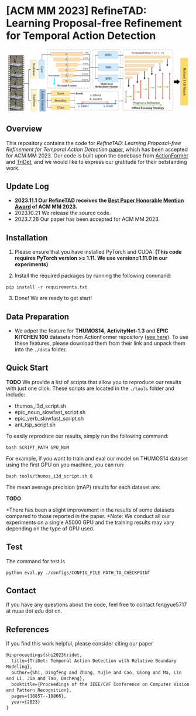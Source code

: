 # [ACM MM 2023] RefineTAD: Learning Proposal-free Refinement for Temporal Action Detection

![Image Title](framework.jpg)

## Overview

This repository contains the code for _RefineTAD: Learning Proposal-free Refinement for Temporal Action Detection_ [paper](https://dl.acm.org/doi/abs/10.1145/3581783.3611872), which has been accepted for ACM MM 2023. Our code is built upon the
codebase from [ActionFormer](https://github.com/happyharrycn/actionformer_release)
and [TriDet](https://github.com/dingfengshi/TriDet), and we would like to express our
gratitude for their outstanding work.

## Update Log
- **2023.11.1 Our RefineTAD receives the [Best Paper Honorable Mention Award](https://www.acmmm2023.org/) of ACM MM 2023.**
- 2023.10.21 We release the source code.
- 2023.7.26 Our paper has been accepted for ACM MM 2023.

## Installation

1. Please ensure that you have installed PyTorch and CUDA. **(This code requires PyTorch version >= 1.11. We use
   version=1.11.0 in our experiments)**

2. Install the required packages by running the following command:

```shell
pip install -r requirements.txt
```

3. Done! We are ready to get start!

## Data Preparation

- We adpot the feature for **THUMOS14**, **ActivityNet-1.3** and **EPIC KITCHEN 100** datasets
  from ActionFormer repository ([see here](https://github.com/happyharrycn/actionformer_release)).
  To use these features, please download them from their link and unpack them into the `./data` folder.

## Quick Start
**TODO**
We provide a list of scripts that allow you to reproduce our results with just one click. These scripts are located in
the `./tools` folder and include:

- thumos_i3d_script.sh
- epic_noun_slowfast_script.sh
- epic_verb_slowfast_script.sh
- ant_tsp_script.sh

To easily reproduce our results, simply run the following command:

```shell
bash SCRIPT_PATH GPU_NUM
```

For example, if you want to train and eval our model on THUMOS14 dataset using the first GPU on you machine, you can
run:

```shell
bash tools/thumos_i3d_script.sh 0
```

The mean average precision (mAP) results for each dataset are:

**TODO**

*There has been a slight improvement in the results of some datasets compared to those reported in the paper.
*Note: We conduct all our experiments on a single A5000 GPU and the training results may vary depending on the type of GPU used.

## Test

The command for test is

```shell
python eval.py ./configs/CONFIG_FILE PATH_TO_CHECKPOINT
```

## Contact

If you have any questions about the code, feel free to contact fengyue5717 at nuaa dot edu dot cn.

## References

If you find this work helpful, please consider citing our paper

```
@inproceedings{shi2023tridet,
  title={TriDet: Temporal Action Detection with Relative Boundary Modeling},
  author={Shi, Dingfeng and Zhong, Yujie and Cao, Qiong and Ma, Lin and Li, Jia and Tao, Dacheng},
  booktitle={Proceedings of the IEEE/CVF Conference on Computer Vision and Pattern Recognition},
  pages={18857--18866},
  year={2023}
}
```
 
